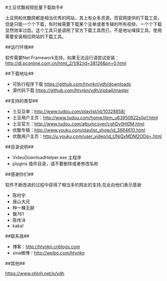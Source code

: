 ﻿#土豆优酷视频批量下载助手#

土豆网和优酷网都是相当优秀的网站，其上有众多资源。而官网提供的下载工具，但是只能一个个下载，有时候需要下载某个豆单或者专辑的所有视频，一个个下载显然效率过低。这个工具只是调用了官方下载工具而已，不是地址嗅探工具。使用需要安装相应网站的下载工具。

##运行环境##

软件需要Net Framework支持，如果无法运行请尝试安装：
http://dl.pconline.com.cn/html_2/1/82/id=38126&pn=0.html

##下载地址##

* 可执行程序下载 https://github.com/htynkn/vdh/downloads
* 源代码下载 https://github.com/htynkn/vdh/zipball/master

##支持的类型##

* 土豆豆单：http://www.tudou.com/playlist/id/10328858/
* 土豆用户主页：http://www.tudou.com/home/item_u63950822s0p1.html
* 土豆官方：http://www.tudou.com/albumcover/cghDyIIHl0M.html
* 优酷专辑：http://www.youku.com/playlist_show/id_3884610.html
* 优酷用户主页：http://u.youku.com/user_video/id_UNjQxMDM2ODg=.html

##目录说明##
* VideoDownloadHelper.exe 主程序
* plugins 插件目录，请不要删除或者修改名称

##感谢你们##

软件不断改进的过程中获得了相当多的网友的支持,在此向他们表示感谢
* 陈时宇
* 唐山大兄
* 种一棵无聊
* 飘761
* 陈传沣
* kaka!

##联系我##
* 博客：http://htynkn.cnblogs.com
* sina微博：http://weibo.com/htynkn


##其他##

https://www.ohloh.net/p/vdh